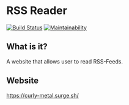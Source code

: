 # RSS Reader

[![Build Status](https://travis-ci.com/k5md/project-lvl3-s414.svg?branch=master)](https://travis-ci.com/k5md/project-lvl3-s414)
[![Maintainability](https://api.codeclimate.com/v1/badges/3addbd553547e457ba6f/maintainability)](https://codeclimate.com/github/k5md/project-lvl3-s414/maintainability)

## What is it?

A website that allows user to read RSS-Feeds.

## Website

<https://curly-metal.surge.sh/>